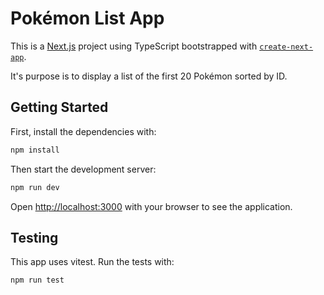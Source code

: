 # Pokémon List App

This is a [Next.js](https://nextjs.org) project using TypeScript bootstrapped with [`create-next-app`](https://nextjs.org/docs/app/api-reference/cli/create-next-app).

It's purpose is to display a list of the first 20 Pokémon sorted by ID.

## Getting Started

First, install the dependencies with:

```bash
npm install
```

Then start the development server:

```bash
npm run dev
```

Open [http://localhost:3000](http://localhost:3000) with your browser to see the application.


## Testing

This app uses vitest. Run the tests with:

```bash
npm run test
```
